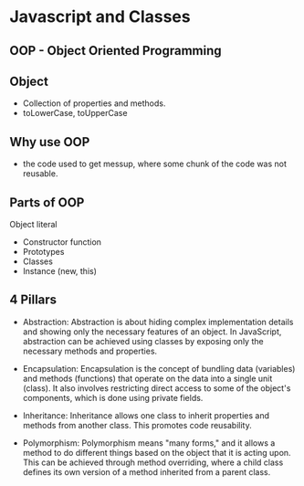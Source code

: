 # Javascript and Classes

## OOP - Object Oriented Programming

## Object
 - Collection of properties and methods.
 - toLowerCase, toUpperCase

## Why use OOP
 -  the code used to get messup, where some chunk of the code was not reusable.

## Parts of OOP
Object literal

 - Constructor function
 - Prototypes
 - Classes
 - Instance (new, this)

## 4 Pillars
 - Abstraction: 
    Abstraction is about hiding complex implementation details and showing only the necessary features of an object. In JavaScript, abstraction can be achieved using classes by exposing only the necessary methods and properties.

 - Encapsulation: 
    Encapsulation is the concept of bundling data (variables) and methods (functions) that operate on the data into a single unit (class). It also involves restricting direct access to some of the object's components, which is done using private fields.

 - Inheritance: 
    Inheritance allows one class to inherit properties and methods from another class. This promotes code reusability.

 - Polymorphism: 
    Polymorphism means "many forms," and it allows a method to do different things based on the object that it is acting upon. This can be achieved through method overriding, where a child class defines its own version of a method inherited from a parent class.